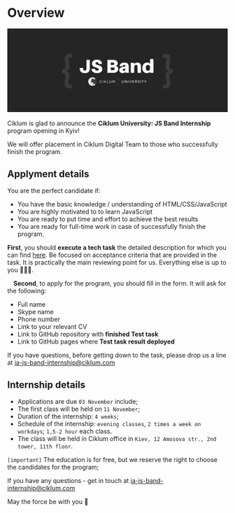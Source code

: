 # Overview

![alt text](./assets/images/js-band-cover.png)

Ciklum is glad to announce the **Ciklum University: JS Band Internship** program opening in Kyiv!

We will offer placement in Ciklum Digital Team to those who successfully finish the program.

## Applyment details
 
You are the perfect candidate if:
- You have the basic knowledge / understanding of HTML/CSS/JavaScript
- You are highly motivated to to learn JavaScript
- You are ready to put time and effort to achieve the best results
- You are ready for full-time work in case of successfully finish the program.

 **First**, you should **execute a tech task** the detailed description for which you can find [here](https://ciklum-digital.github.io/internship/#/pages/task). Be focused on acceptance criteria that are provided in the task. It is practically the main reviewing point for us. Everything else is up to you 👨🏻‍🔬.
 
 **Second**, to apply for the program, you should fill in the form. It will ask for the following:
- Full name
- Skype name
- Phone number
- Link to your relevant CV
- Link to GitHub repository with **finished Test task**
- Link to GitHub pages where **Test task result deployed**
 
If you have questions, before getting down to the task, please drop us a line at ia-js-band-internship@ciklum.com

## Internship details
- Applications are due `03 November` include;
- The first class will be held on `11 November`;
- Duration of the internship: `4 weeks`;
- Schedule of the internship: `evening classes`, `2 times a week on workdays`; `1,5-2 hour` each class.
- The class will be held in Ciklum office in `Kiev, 12 Amosova str., 2nd tower, 11th floor`.

`[important]` The education is for free, but we reserve the right to choose the candidates for the program;
 
If you have any questions - get in touch at ia-js-band-internship@ciklum.com
 
May the force be with you 🙌

 
